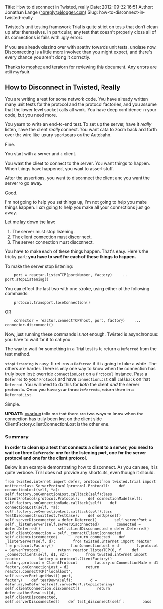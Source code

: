 Title: How to disconnect in Twisted, really
Date: 2012-09-22 16:51
Author: Jonathan Lange (noreply@blogger.com)
Slug: how-to-disconnect-in-twisted-really

Twisted's unit testing framework Trial is quite strict on tests that
don't clean up after themselves. In particular, any test that doesn't
properly close all of its connections is fails with ugly errors.

If you are already glazing over with apathy towards unit tests, unglaze
now. Disconnecting is a little more involved than you might expect, and
there's every chance you aren't doing it correctly.

Thanks to [moshez](http://moshez.livejournal.com) and teratorn for
reviewing this document. Any errors are still my fault.

How to Disconnect in Twisted, Really
------------------------------------

You are writing a test for some network code. You have already written
many unit tests for the protocol and the protocol factories, and you
assume that the lower level socket calls all work. You have deep
confidence in your code, but you need more.

You yearn to write an end-to-end test. To set up the server, have it
*really* listen, have the client *really* connect. You want data to zoom
back and forth over the wire like luxury sportscars on the Autobahn.

Fine.

You start with a server and a client.

You want the client to connect to the server. You want things to happen.
When things have happened, you want to assert stuff.

After the assertions, you want to disconnect the client and you want the
server to go away.

Good.

I'm not going to help you set things up, I'm not going to help you make
things happen. I *am* going to help you make all your connections just
go away.

Let me lay down the law:

1.  The server must stop listening.
2.  The client connection must disconnect.
3.  The server connection must disconnect.

You have to make each of these things happen. That's easy. Here's the
tricky part: **you have to *wait* for each of these things to happen.**

To make the server stop listening:

        port = reactor.listenTCP(portNumber, factory)    ...    port.stopListening()

You can effect the last two with one stroke, using either of the
following commands:

        protocol.transport.loseConnection()

OR

        connector = reactor.connectTCP(host, port, factory)    ...    connector.disconnect()

Now, just running these commands is *not* enough. Twisted is
asynchronous: you have to wait for it to call you.

The way to wait for something in a Trial test is to return a `Deferred`
from the test method.

`stopListening` is easy. It returns a `Deferred` if it is going to take
a while. The others are harder. There is only one way to know when the
connection has truly been lost: override `connectionLost` on a
`Protocol` instance. Pass a `Deferred` to your `Protocol` and have
`connectionLost` call `callback` on that `Deferred`. You will need to do
this for *both* the client *and* the server protocols. Once you have
your three `Deferred`s, return them in a `DeferredList`.

Simple.

**UPDATE:** [exarkun](http://jcalderone.livejournal.com) tells me that
there are two ways to know when the connection has truly been lost on
the client side. ClientFactory.clientConnectionLost is the other one.

### Summary

**In order to clean up a test that connects a client to a server, you
need to wait on three `Deferred`s: one for the listening port, one for
the server protocol and one for the client protocol.**

Below is an example demonstrating how to disconnect. As you can see, it
is quite verbose. Trial does not provide any shortcuts, even though it
should.

    from twisted.internet import defer, protocolfrom twisted.trial import unittestclass ServerProtocol(protocol.Protocol):    def connectionLost(self, *a):        self.factory.onConnectionLost.callback(self)class ClientProtocol(protocol.Protocol):    def connectionMade(self):        self.factory.onConnectionMade.callback(self)    def connectionLost(self, *a):        self.factory.onConnectionLost.callback(self)class TestDisconnect(unittest.TestCase):    def setUp(self):        self.serverDisconnected = defer.Deferred()        self.serverPort = self._listenServer(self.serverDisconnected)        connected = defer.Deferred()        self.clientDisconnected = defer.Deferred()        self.clientConnection = self._connectClient(connected,                                                    self.clientDisconnected)        return connected    def _listenServer(self, d):        from twisted.internet import reactor        f = protocol.Factory()        f.onConnectionLost = d        f.protocol = ServerProtocol        return reactor.listenTCP(0, f)    def _connectClient(self, d1, d2):        from twisted.internet import reactor        factory = protocol.ClientFactory()        factory.protocol = ClientProtocol        factory.onConnectionMade = d1        factory.onConnectionLost = d2        return reactor.connectTCP('localhost',                                  self.serverPort.getHost().port,                                  factory)    def tearDown(self):        d = defer.maybeDeferred(self.serverPort.stopListening)        self.clientConnection.disconnect()        return defer.gatherResults([d,                                    self.clientDisconnected,                                    self.serverDisconnected])    def test_disconnect(self):        pass
